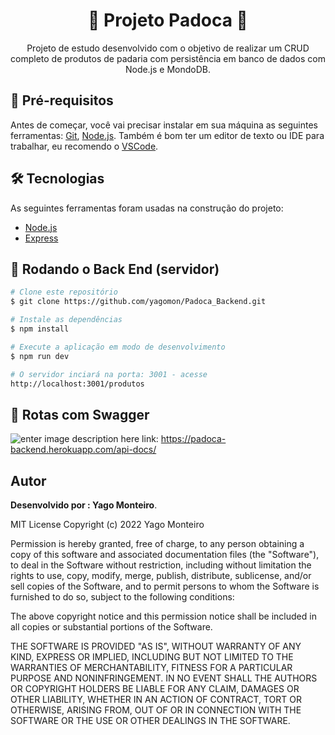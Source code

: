 
<h1 align="center">🍞 Projeto Padoca 🍞</h1>

<p align="center"> Projeto de estudo desenvolvido com o objetivo de realizar um CRUD completo de produtos de padaria com persistência em banco de dados com Node.js e MondoDB.</p>


## 📄 Pré-requisitos

Antes de começar, você vai precisar instalar em sua máquina as seguintes ferramentas:
[Git](https://git-scm.com), [Node.js](https://nodejs.org/en/).  Também é bom ter um editor de texto ou IDE para trabalhar, eu recomendo o [VSCode](https://code.visualstudio.com/).



## 🛠 Tecnologias

As seguintes ferramentas foram usadas na construção do projeto:

- [Node.js](https://nodejs.org/en/)
- [Express](https://expressjs.com/en/)

## 🎲 Rodando o Back End (servidor)

```bash
# Clone este repositório
$ git clone https://github.com/yagomon/Padoca_Backend.git

# Instale as dependências
$ npm install

# Execute a aplicação em modo de desenvolvimento
$ npm run dev

# O servidor inciará na porta: 3001 - acesse 
http://localhost:3001/produtos
```

## 🔀 Rotas com Swagger
![enter image description here](https://lh3.googleusercontent.com/p09RvuMzUyBa_luRZxcDKuHpTHP6hKnpu-Qrjxm1YqIACgQ1DZVDNlDaWTKPzZwbHsmSAo6kxZlgPRGTWD-hWFpvj9Tec7grdiiTL7MUaewF37udqOQcBDUkb5uFDMvza1C_9RCUQgLqGKhnACUkJxCEiTvEQVqCL4Hcr_oFmuaTx_-zTfnO7e-_Hr5sDtxZkbxiCZUeUBQ5AWy4e9-6wqVjsbysZ-BTkgLkstYZEXWpMMP33gA9JQpkqLl3OvAP_0tkC11RAkFLGNBl3exWdh3imHrRAB7jQcfD6pGh5lV9L-cgzdYFQvKohSj8A63aPYhy0aeTDGEuz2bJWu6njdVfUg-fi-Z2_gdM3FYaB1uvc5TA_ThAiVI9_RGIlV-Ek7jpfA_Ri7l7Z41EhD68OSFu7I_8c035aW75-FE26Kj7L3_gpcuM0NtPws6YQDOs9oj2kWWBgwIXPlk7Ov2wExGIEDYGkmdOiVWNVDVVrPpC85GVVSdxvfSF78iXVs3ZABx4CtlrhqyFV0ihTcDYetGkx4nwwCM1ziQ56_l4fMLadoNIhxwJ676WeFSWBB4XUidZVoAMwP6Vy5PzoeQyGN025_9lsbAUnltR9CwA51SF1bQyWrJ24EPJMesW9lZp29SnUi9H_LfWYGcyoY8I2yQ3jpvFJTTEQZfgJomG2oR38RxpYUvIrRUJjJ5q3GtKWaOHGWRgBEh9O9cnAggnLqJqxqX2pU1wiDREkDqj5e_OnOWJ7PqV8Sxpduj_=w1280-h651-no?authuser=0)
link: https://padoca-backend.herokuapp.com/api-docs/

## Autor

**Desenvolvido por : Yago Monteiro**.

MIT License
Copyright (c) 2022 Yago Monteiro

Permission is hereby granted, free of charge, to any person obtaining a copy
of this software and associated documentation files (the "Software"), to deal
in the Software without restriction, including without limitation the rights
to use, copy, modify, merge, publish, distribute, sublicense, and/or sell
copies of the Software, and to permit persons to whom the Software is
furnished to do so, subject to the following conditions:

The above copyright notice and this permission notice shall be included in all
copies or substantial portions of the Software.

THE SOFTWARE IS PROVIDED "AS IS", WITHOUT WARRANTY OF ANY KIND, EXPRESS OR
IMPLIED, INCLUDING BUT NOT LIMITED TO THE WARRANTIES OF MERCHANTABILITY,
FITNESS FOR A PARTICULAR PURPOSE AND NONINFRINGEMENT. IN NO EVENT SHALL THE
AUTHORS OR COPYRIGHT HOLDERS BE LIABLE FOR ANY CLAIM, DAMAGES OR OTHER
LIABILITY, WHETHER IN AN ACTION OF CONTRACT, TORT OR OTHERWISE, ARISING FROM,
OUT OF OR IN CONNECTION WITH THE SOFTWARE OR THE USE OR OTHER DEALINGS IN THE
SOFTWARE.
